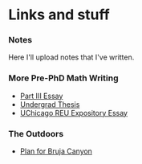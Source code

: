 # Links and stuff

### Notes

Here I'll upload notes that I've written.

### More Pre-PhD Math Writing

- [Part III Essay](./misc-files/partIII_essay.pdf)
- [Undergrad Thesis](./misc-files/honorsthesis.pdf)
- [UChicago REU Expository Essay](./misc-files/uchicagoreu.pdf)


### The Outdoors

- [Plan for Bruja Canyon](../bruja-canyon/)
